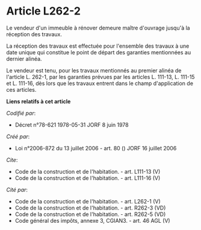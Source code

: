 # Article L262-2

Le vendeur d'un immeuble à rénover demeure maître d'ouvrage jusqu'à la réception des travaux. 

La réception des travaux est effectuée pour l'ensemble des travaux à une date unique qui constitue le point de départ des
garanties mentionnées au dernier alinéa. 

Le vendeur est tenu, pour les travaux mentionnés au premier alinéa de l'article L. 262-1, par les garanties prévues par les
articles L. 111-13, L. 111-15 et L. 111-16, dès lors que les travaux entrent dans le champ d'application de ces articles.

**Liens relatifs à cet article**

_Codifié par_:

  - Décret n°78-621 1978-05-31 JORF 8 juin 1978

_Créé par_:

  - Loi n°2006-872 du 13 juillet 2006 - art. 80 () JORF 16 juillet 2006

_Cite_:

  - Code de la construction et de l'habitation. - art. L111-13 (V)
  - Code de la construction et de l'habitation. - art. L111-16 (V)

_Cité par_:

  - Code de la construction et de l'habitation. - art. L262-1 (V)
  - Code de la construction et de l'habitation. - art. R262-3 (VD)
  - Code de la construction et de l'habitation. - art. R262-5 (VD)
  - Code général des impôts, annexe 3, CGIAN3. - art. 46 AGL (V)
